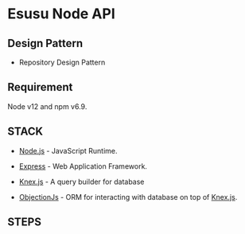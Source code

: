 # Esusu Node API 

## Design Pattern

- Repository Design Pattern

## Requirement

Node v12 and npm v6.9.

## STACK

- [Node.js] - JavaScript Runtime.
- [Express] - Web Application Framework.
- [Knex.js] - A query builder for database
- [ObjectionJs] - ORM for interacting with database on top of [Knex.js].

    [Knex.js]: <http://knexjs.org/>
    [Node.js]: <http://nodejs.org>
    [Express]: <http://expressjs.com>
    [ObjectionJs]: <https://vincit.github.io/objection.js/>

## STEPS
